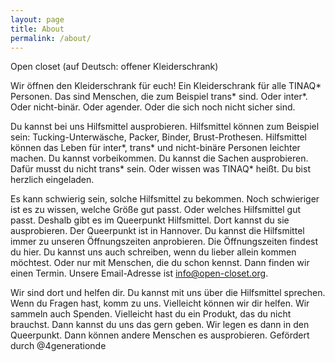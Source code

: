 ```yaml
---
layout: page
title: About
permalink: /about/
---
```


Open closet (auf Deutsch: offener Kleiderschrank)

Wir öffnen den Kleiderschrank für euch! Ein Kleiderschrank für alle TINAQ\* Personen. Das sind Menschen, die zum Beispiel trans\* sind. Oder inter\*. Oder nicht-binär. Oder agender. Oder die sich noch nicht sicher sind.

Du kannst bei uns Hilfsmittel ausprobieren. Hilfsmittel können zum Beispiel sein: Tucking-Unterwäsche, Packer, Binder, Brust-Prothesen. Hilfsmittel können das Leben für inter\*, trans\* und nicht-binäre Personen leichter machen. Du kannst vorbeikommen. Du kannst die Sachen ausprobieren. Dafür musst du nicht trans\* sein. Oder wissen was TINAQ\* heißt. Du bist herzlich eingeladen.

Es kann schwierig sein, solche Hilfsmittel zu bekommen. Noch schwieriger ist es zu wissen, welche Größe gut passt. Oder welches Hilfsmittel gut passt. Deshalb gibt es im Queerpunkt Hilfsmittel. Dort kannst du sie ausprobieren. Der Queerpunkt ist in Hannover. Du kannst die Hilfsmittel immer zu unseren Öffnungszeiten anprobieren. Die Öffnungszeiten findest du hier. Du kannst uns auch schreiben, wenn du lieber allein kommen möchtest. Oder nur mit Menschen, die du schon kennst. Dann finden wir einen Termin. Unsere Email-Adresse ist [info@open-closet.org](mailto:info@open-closet.org).

Wir sind dort und helfen dir. Du kannst mit uns über die Hilfsmittel sprechen.  Wenn du Fragen hast, komm zu uns. Vielleicht können wir dir helfen. Wir sammeln auch Spenden. Vielleicht hast du ein Produkt, das du nicht brauchst. Dann kannst du uns das gern geben. Wir legen es dann in den Queerpunkt. Dann können andere Menschen es ausprobieren.
Gefördert durch @4generationde
